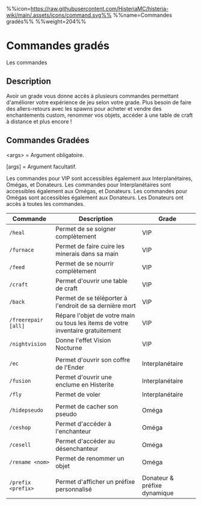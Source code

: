 %%icon=https://raw.githubusercontent.com/HisteriaMC/histeria-wiki/main/.assets/icons/command.svg%%
%%name=Commandes gradés%%
%%weight=204%%
# Commandes gradés
Les commandes 

## Description
Avoir un grade vous donne accès à plusieurs commandes permettant d'améliorer votre expérience de jeu selon votre grade. Plus besoin de faire des allers-retours avec les spawns pour acheter et vendre des enchantements custom,  renommer vos objets, accéder à une table de craft à distance et plus encore !

## Commandes Gradées

\<args\> = Argument obligatoire.

[args] = Argument facultatif.

Les commandes pour VIP sont accessibles également aux Interplanétaires, Omégas, et Donateurs.
Les commandes pour Interplanétaires sont accessibles également aux Omégas, et Donateurs.
Les commandes pour Omégas sont accessibles également aux Donateurs.
Les Donateurs ont accès à toutes les commandes.

| Commande | Description | Grade |
| --- | --- | --- |
|`/heal`|Permet de se soigner complètement| VIP |
|`/furnace`|Permet de faire cuire les minerais dans sa main| VIP |
|`/feed`|Permet de se nourrir complètement| VIP |
|`/craft`|Permet d'ouvrir une table de craft| VIP |
|`/back`|Permet de se téléporter à l'endroit de sa dernière mort| VIP |
|`/freerepair [all]` | Répare l'objet de votre main ou tous les items de votre inventaire gratuitement | VIP |
|`/nightvision `| Donne l'effet Vision Nocturne | VIP|
|||
|`/ec`|Permet d'ouvrir son coffre de l'Ender| Interplanétaire |
|`/fusion`|Permet d'ouvrir une enclume en Histerite| Interplanétaire |
|`/fly`|Permet de voler| Interplanétaire |
|||
|`/hidepseudo`|Permet de cacher son pseudo| Oméga |
|`/ceshop` |Permet d'accéder à l'enchanteur | Oméga |
|`/cesell` |Permet d'accéder au désenchanteur | Oméga |
|`/rename <nom>`|Permet de renommer un objet| Oméga |
|||
|`/prefix <prefix>`|Permet d'afficher un préfixe personnalisé| Donateur & préfixe dynamique|
